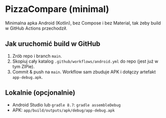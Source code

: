 # PizzaCompare (minimal)

Minimalna apka Android (Kotlin), bez Compose i bez Material, tak żeby build w GitHub Actions przechodził.

## Jak uruchomić build w GitHub
1. Zrób repo i branch `main`.
2. Skopiuj cały katalog `.github/workflows/android.yml` do repo (jest już w tym ZIPie).
3. Commit & push na `main`. Workflow sam zbuduje APK i dołączy artefakt `app-debug.apk`.

## Lokalnie (opcjonalnie)
- Android Studio lub `gradle 8.7`: `gradle assembleDebug`
- APK: `app/build/outputs/apk/debug/app-debug.apk`
